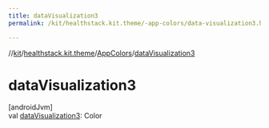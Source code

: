 ```yaml
---
title: dataVisualization3
permalink: /kit/healthstack.kit.theme/-app-colors/data-visualization3.html

---
```

//[kit](/kit.html)/[healthstack.kit.theme](../index.html)/[AppColors](index.html)/[dataVisualization3](data-visualization3.html)



# dataVisualization3



[androidJvm]\
val [dataVisualization3](data-visualization3.html): Color




